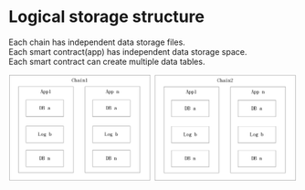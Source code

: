 # Logical storage structure

Each chain has independent data storage files.  
Each smart contract(app) has independent data storage space.  
Each smart contract can create multiple data tables.  

![data](data.png)
